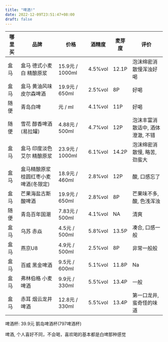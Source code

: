 ```yaml
---
title: "啤酒!"
date: 2022-12-09T23:51:47+08:00
draft: false
---
```


| 哪里买 | 品牌 | 价格 | 酒精度 | 麦芽度 | 评价 |
| ---- |  ----  |  ----  |  ---- |  ----  |  ----  |
| 盒马 | 盒马 德式小麦白 精酿原浆 | 15.9元 / 1000ml | 4.5%vol | 12.1P | 泡沫绵密消散慢浑浊好喝 |
| 盒马 | 盒马 黄油风味皮尔森啤酒  | 19.9元 / 650ml  | 2.5%vol | 8P    | 好喝 |
| 随便 | 青岛白啤  | 元 / ml  | 4.1%vol | 11P    | 好喝 |
| 随便 | 雪花 醇香啤酒(易拉罐)  | 4.88元 / 500ml  | 4.7%vol | 12P    | 泡沫丰富消散适中, 酒体澄澈, 不错 |
| 盒马 | 盒马 印度淡色艾尔 精酿原浆   | 23.9元 / 1000ml  | 6.1%vol | 14.2P    | 泡沫绵密消散慢, 略苦, 劲蛮大 |
| 盒马 | 盒马精酿原浆 桂圆红枣小麦啤酒(冬限定) | 18.9元 / 460ml  | 2.8%vol | 12P | 酸, 口感忘了 |
| 盒马 | 芒果海盐古斯酸啤酒  | 19.9元 / 650ml  | 2.8%vol | 8P    | 芒果味不多, 酸, 色浅浑浊  |
| 随便 | 青岛百年国潮  | 7.83元 / 500ml  | 4.1%vol | NA    | 清爽  |
| 盒马 | 乌苏 赤焱          | 4.5元 / 500ml   | 5.8%vol | 13.5P | 凑合, 口感一般 |
| 盒马 | 燕京U8             | 4.9元 / 500ml   | 2.5%vol | 8P    | 非常一般般 |
| 盒马 | 百威 黑金啤酒       | 9.5元 / 600ml   | 5.1%vol | 11.8P    | Na |
| 盒马 | 弗林伯格 小麦啤酒       | 9.9元 / 330ml   | 5.5%vol | 13.4P    | 一般 |
| 盒马 | 赤耳 烟云龙井啤酒       | 12.8元 / 330ml   | 5.5%vol | 13.4P    | 第一口龙井,蛮奇怪的味道 |



啤酒杯: 39.9元 鹅岛啤酒杯(797啤酒杯)


啤酒, 个人喜好不同，不会喝，喜欢喝的基本都是白啤那种感觉